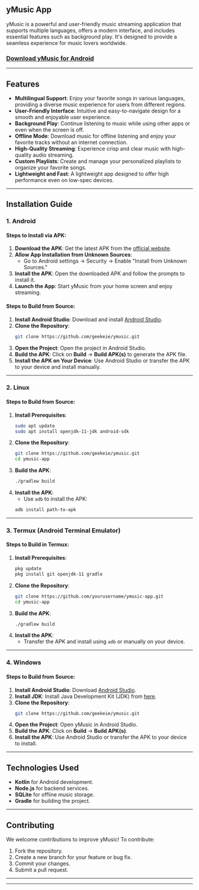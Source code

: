 
## yMusic App

yMusic is a powerful and user-friendly music streaming application that supports multiple languages, offers a modern interface, and includes essential features such as background play. It's designed to provide a seamless experience for music lovers worldwide.

### [Download yMusic for Android](https://ymusicapk.cc)

---

## Features

- **Multilingual Support**: Enjoy your favorite songs in various languages, providing a diverse music experience for users from different regions.
- **User-Friendly Interface**: Intuitive and easy-to-navigate design for a smooth and enjoyable user experience.
- **Background Play**: Continue listening to music while using other apps or even when the screen is off.
- **Offline Mode**: Download music for offline listening and enjoy your favorite tracks without an internet connection.
- **High-Quality Streaming**: Experience crisp and clear music with high-quality audio streaming.
- **Custom Playlists**: Create and manage your personalized playlists to organize your favorite songs.
- **Lightweight and Fast**: A lightweight app designed to offer high performance even on low-spec devices.

---

## Installation Guide

### 1. Android
#### Steps to Install via APK:
1. **Download the APK**: Get the latest APK from the [official website](https://ymusicapk.cc).
2. **Allow App Installation from Unknown Sources**:
   - Go to Android settings → Security → Enable "Install from Unknown Sources."
3. **Install the APK**: Open the downloaded APK and follow the prompts to install it.
4. **Launch the App**: Start yMusic from your home screen and enjoy streaming.

#### Steps to Build from Source:
1. **Install Android Studio**: Download and install [Android Studio](https://developer.android.com/studio).
2. **Clone the Repository**:
   ```bash
   git clone https://github.com/geekeie/ymusic.git
   ```
3. **Open the Project**: Open the project in Android Studio.
4. **Build the APK**: Click on **Build** → **Build APK(s)** to generate the APK file.
5. **Install the APK on Your Device**: Use Android Studio or transfer the APK to your device and install manually.

---

### 2. Linux
#### Steps to Build from Source:
1. **Install Prerequisites**:
   ```bash
   sudo apt update
   sudo apt install openjdk-11-jdk android-sdk
   ```
2. **Clone the Repository**:
   ```bash
   git clone https://github.com/geekeie/ymusic.git
   cd ymusic-app
   ```
3. **Build the APK**:
   ```bash
   ./gradlew build
   ```
4. **Install the APK**:
   - Use `adb` to install the APK:
   ```bash
   adb install path-to-apk
   ```

---

### 3. Termux (Android Terminal Emulator)
#### Steps to Build in Termux:
1. **Install Prerequisites**:
   ```bash
   pkg update
   pkg install git openjdk-11 gradle
   ```
2. **Clone the Repository**:
   ```bash
   git clone https://github.com/yourusername/ymusic-app.git
   cd ymusic-app
   ```
3. **Build the APK**:
   ```bash
   ./gradlew build
   ```
4. **Install the APK**:
   - Transfer the APK and install using `adb` or manually on your device.

---

### 4. Windows
#### Steps to Build from Source:
1. **Install Android Studio**: Download [Android Studio](https://developer.android.com/studio).
2. **Install JDK**: Install Java Development Kit (JDK) from [here](https://www.oracle.com/java/technologies/javase-jdk11-downloads.html).
3. **Clone the Repository**:
   ```bash
   git clone https://github.com/geekeie/ymusic.git
   ```
4. **Open the Project**: Open yMusic in Android Studio.
5. **Build the APK**: Click on **Build** → **Build APK(s)**.
6. **Install the APK**: Use Android Studio or transfer the APK to your device to install.

---

## Technologies Used

- **Kotlin** for Android development.
- **Node.js** for backend services.
- **SQLite** for offline music storage.
- **Gradle** for building the project.

---

## Contributing

We welcome contributions to improve yMusic! To contribute:

1. Fork the repository.
2. Create a new branch for your feature or bug fix.
3. Commit your changes.
4. Submit a pull request.

---

---
